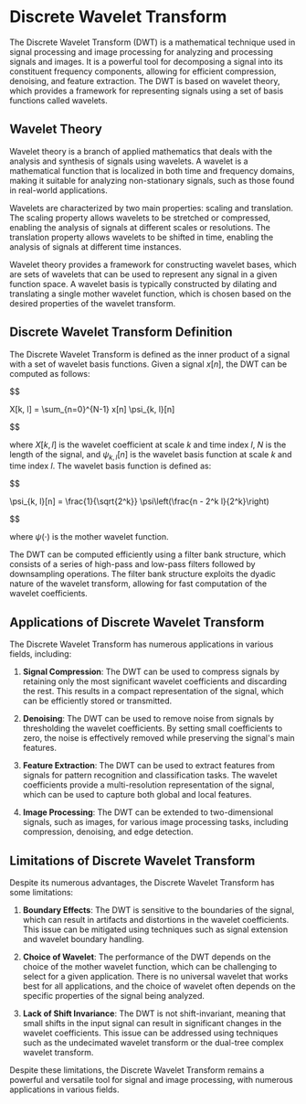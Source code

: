 # Discrete Wavelet Transform

The Discrete Wavelet Transform (DWT) is a mathematical technique used in signal processing and image processing for analyzing and processing signals and images. It is a powerful tool for decomposing a signal into its constituent frequency components, allowing for efficient compression, denoising, and feature extraction. The DWT is based on wavelet theory, which provides a framework for representing signals using a set of basis functions called wavelets.

## Wavelet Theory

Wavelet theory is a branch of applied mathematics that deals with the analysis and synthesis of signals using wavelets. A wavelet is a mathematical function that is localized in both time and frequency domains, making it suitable for analyzing non-stationary signals, such as those found in real-world applications.

Wavelets are characterized by two main properties: scaling and translation. The scaling property allows wavelets to be stretched or compressed, enabling the analysis of signals at different scales or resolutions. The translation property allows wavelets to be shifted in time, enabling the analysis of signals at different time instances.

Wavelet theory provides a framework for constructing wavelet bases, which are sets of wavelets that can be used to represent any signal in a given function space. A wavelet basis is typically constructed by dilating and translating a single mother wavelet function, which is chosen based on the desired properties of the wavelet transform.

## Discrete Wavelet Transform Definition

The Discrete Wavelet Transform is defined as the inner product of a signal with a set of wavelet basis functions. Given a signal $x[n]$, the DWT can be computed as follows:


$$

X[k, l] = \sum_{n=0}^{N-1} x[n] \psi_{k, l}[n]

$$


where $X[k, l]$ is the wavelet coefficient at scale $k$ and time index $l$, $N$ is the length of the signal, and $\psi_{k, l}[n]$ is the wavelet basis function at scale $k$ and time index $l$. The wavelet basis function is defined as:


$$

\psi_{k, l}[n] = \frac{1}{\sqrt{2^k}} \psi\left(\frac{n - 2^k l}{2^k}\right)

$$


where $\psi(\cdot)$ is the mother wavelet function.

The DWT can be computed efficiently using a filter bank structure, which consists of a series of high-pass and low-pass filters followed by downsampling operations. The filter bank structure exploits the dyadic nature of the wavelet transform, allowing for fast computation of the wavelet coefficients.

## Applications of Discrete Wavelet Transform

The Discrete Wavelet Transform has numerous applications in various fields, including:

1. **Signal Compression**: The DWT can be used to compress signals by retaining only the most significant wavelet coefficients and discarding the rest. This results in a compact representation of the signal, which can be efficiently stored or transmitted.

2. **Denoising**: The DWT can be used to remove noise from signals by thresholding the wavelet coefficients. By setting small coefficients to zero, the noise is effectively removed while preserving the signal's main features.

3. **Feature Extraction**: The DWT can be used to extract features from signals for pattern recognition and classification tasks. The wavelet coefficients provide a multi-resolution representation of the signal, which can be used to capture both global and local features.

4. **Image Processing**: The DWT can be extended to two-dimensional signals, such as images, for various image processing tasks, including compression, denoising, and edge detection.

## Limitations of Discrete Wavelet Transform

Despite its numerous advantages, the Discrete Wavelet Transform has some limitations:

1. **Boundary Effects**: The DWT is sensitive to the boundaries of the signal, which can result in artifacts and distortions in the wavelet coefficients. This issue can be mitigated using techniques such as signal extension and wavelet boundary handling.

2. **Choice of Wavelet**: The performance of the DWT depends on the choice of the mother wavelet function, which can be challenging to select for a given application. There is no universal wavelet that works best for all applications, and the choice of wavelet often depends on the specific properties of the signal being analyzed.

3. **Lack of Shift Invariance**: The DWT is not shift-invariant, meaning that small shifts in the input signal can result in significant changes in the wavelet coefficients. This issue can be addressed using techniques such as the undecimated wavelet transform or the dual-tree complex wavelet transform.

Despite these limitations, the Discrete Wavelet Transform remains a powerful and versatile tool for signal and image processing, with numerous applications in various fields.
